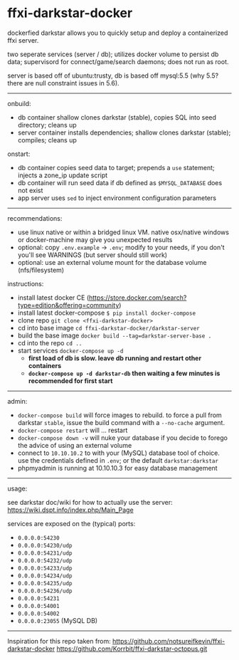 # ffxi-darkstar-docker

dockerfied darkstar allows you to quickly setup and deploy a containerized ffxi server.

two seperate services (server / db); utilizes docker volume to persist db data; supervisord for connect/game/search daemons; does not run as root.

server is based off of ubuntu:trusty, db is based off mysql:5.5 (why 5.5? there are null constraint issues in 5.6).

---

onbuild:
- db container shallow clones darkstar (stable), copies SQL into seed directory; cleans up
- server container installs dependencies; shallow clones darkstar (stable); compiles; cleans up

onstart:
- db container copies seed data to target; prepends a `use` statement; injects a zone_ip update script
- db container will run seed data if db defined as `$MYSQL_DATABASE` does not exist
- app server uses `sed` to inject environment configuration parameters

---

recommendations:

- use linux native or within a bridged linux VM. native osx/native windows or docker-machine may give you unexpected results
- optional: copy `.env.example` -> `.env`; modify to your needs, if you don't you'll see WARNINGS (but server should still work)
- optional: use an external volume mount for the database volume (nfs/filesystem)

instructions:

* install latest docker CE (https://store.docker.com/search?type=edition&offering=community)
* install latest docker-compose `$ pip install docker-compose`
* clone repo `git clone <ffxi-darkstar-docker>`
* cd into base image `cd ffxi-darkstar-docker/darkstar-server`
* build the base image `docker build --tag=darkstar-server-base .`
* cd into the repo `cd ..`
* start services `docker-compose up -d` 
  + **first load of db is slow.  leave db running and restart other containers**
  + **`docker-compose up -d darkstar-db` then waiting a few minutes is recommended for first start**

---

admin:

* `docker-compose build` will force images to rebuild. to force a pull from darkstar `stable`, issue the build command with a `--no-cache` argument. 
* `docker-compose restart` will ... restart
* `docker-compose down -v` will nuke your database if you decide to forego the advice of using an external volume
* connect to `10.10.10.2` to with your (MySQL) database tool of choice. use the credentials defined in `.env`; or the default `darkstar:darkstar`
* phpmyadmin is running at 10.10.10.3 for easy database management

---

usage:

see darkstar doc/wiki for how to actually use the server: https://wiki.dspt.info/index.php/Main_Page

services are exposed on the (typical) ports:

- `0.0.0.0:54230`
- `0.0.0.0:54230/udp`
- `0.0.0.0:54231/udp`
- `0.0.0.0:54232/udp`
- `0.0.0.0:54233/udp`
- `0.0.0.0:54234/udp`
- `0.0.0.0:54235/udp`
- `0.0.0.0:54236/udp`
- `0.0.0.0:54231`
- `0.0.0.0:54001`
- `0.0.0.0:54002`
- `0.0.0.0:23055` (MySQL DB)

---

Inspiration for this repo taken from:
https://github.com/notsureifkevin/ffxi-darkstar-docker
https://github.com/Korrbit/ffxi-darkstar-octopus.git
